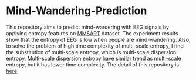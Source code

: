 # Mind-Wandering-Prediction

This repository aims to predict mind-wardering with EEG signals by applying entropy features on [MMSART](http://mmsart.ee.ntu.edu.tw/NTU_SART/) dataset. The experiment results show that the entropy of EEG is low when people are mind-wandering. Also, to solve the problem of high time complexity of multi-scale entropy, I find the substitution of multi-scale entropy, which is multi-scale dispersion entropy. Multi-scale dispersion entropy have similar trend as multi-scale entropy, but it has lower time complexity. The detail of this repository is [here](https://github.com/ChingYenShih/Mind-Wandering-Prediction/blob/master/presentation/mind-wandering-prediction-presentation.pdf)
